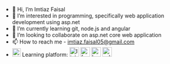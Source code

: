 - 👋 Hi, I’m Imtiaz Faisal
- 👀 I’m interested in programming, specifically web application development using asp.net
- 🌱 I’m currently learning git, node.js and angular
- 💞️ I’m looking to collaborate on asp.net core web application
- 📫 How to reach me - imtiaz.faisal05@gmail.com 
- <img src="https://cdn-icons-png.flaticon.com/512/90/90603.png" width="22" height="22" > Learning platform: 
<a href="https://www.linkedin.com/in/imtiazfaisal/"><img src="https://cdn-icons-png.flaticon.com/512/174/174857.png" width="25" height="25" title="linkedin"></a>
<a href="https://www.freecodecamp.org/imtiaz-faisal"><img src="https://yt3.ggpht.com/ytc/AKedOLRkU2-RDemsCSaVVsPwc-yxtWruCB1Gr2VIgQKOKg=s88-c-k-c0x00ffffff-no-rj" width="25" height="25" title="freecodecamp"></a>
<a href="https://www.hackerrank.com/ImtiazFaisal"><img src="https://upload.wikimedia.org/wikipedia/commons/thumb/4/40/HackerRank_Icon-1000px.png/600px-HackerRank_Icon-1000px.png" width="25" height="25" title="hackerrank"></a>
<a href="https://www.sololearn.com/profile/19862545"><img src="https://cdn.worldvectorlogo.com/logos/sololearn-2.svg" width="25" height="25" title="sololearn"></a>

